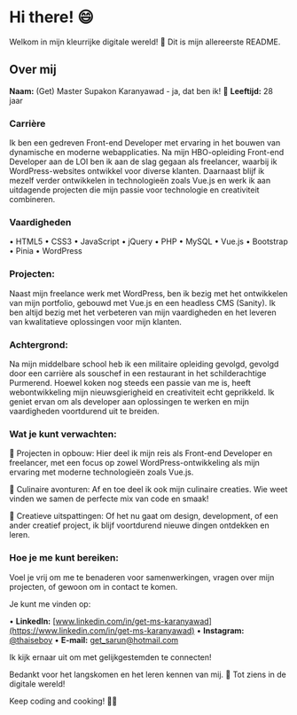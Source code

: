 
# Hi there! 😄
Welkom in mijn kleurrijke digitale wereld! 🚀 Dit is mijn allereerste README.

  

## Over mij
**Naam:** (Get) Master Supakon Karanyawad - ja, dat ben ik! 🌟
**Leeftijd:** 28 jaar

### Carrière
Ik ben een gedreven Front-end Developer met ervaring in het bouwen van dynamische en moderne webapplicaties. Na mijn HBO-opleiding Front-end Developer aan de LOI ben ik aan de slag gegaan als freelancer, waarbij ik WordPress-websites ontwikkel voor diverse klanten. Daarnaast blijf ik mezelf verder ontwikkelen in technologieën zoals Vue.js en werk ik aan uitdagende projecten die mijn passie voor technologie en creativiteit combineren.

  

### Vaardigheden
•  HTML5
•  CSS3
•  JavaScript
•  jQuery
•  PHP
•  MySQL
•  Vue.js
•  Bootstrap
•  Pinia
•  WordPress

### Projecten:
Naast mijn freelance werk met WordPress, ben ik bezig met het ontwikkelen van mijn portfolio, gebouwd met Vue.js en een headless CMS (Sanity). Ik ben altijd bezig met het verbeteren van mijn vaardigheden en het leveren van kwalitatieve oplossingen voor mijn klanten.

  

### Achtergrond:
Na mijn middelbare school heb ik een militaire opleiding gevolgd, gevolgd door een carrière als souschef in een restaurant in het schilderachtige Purmerend. Hoewel koken nog steeds een passie van me is, heeft webontwikkeling mijn nieuwsgierigheid en creativiteit echt geprikkeld. Ik geniet ervan om als developer aan oplossingen te werken en mijn vaardigheden voortdurend uit te breiden.

  

### Wat je kunt verwachten:
🚧 Projecten in opbouw: Hier deel ik mijn reis als Front-end Developer en freelancer, met een focus op zowel WordPress-ontwikkeling als mijn ervaring met moderne technologieën zoals Vue.js.

🍳 Culinaire avonturen: Af en toe deel ik ook mijn culinaire creaties. Wie weet vinden we samen de perfecte mix van code en smaak!

🎨 Creatieve uitspattingen: Of het nu gaat om design, development, of een ander creatief project, ik blijf voortdurend nieuwe dingen ontdekken en leren.

### Hoe je me kunt bereiken:
Voel je vrij om me te benaderen voor samenwerkingen, vragen over mijn projecten, of gewoon om in contact te komen.

Je kunt me vinden op:

  

•  **LinkedIn:** [www.linkedin.com/in/get-ms-karanyawad](https://www.linkedin.com/in/get-ms-karanyawad)
•  **Instagram:** [@thaiseboy](https://www.instagram.com/thaiseboy)
•  **E-mail:** get_sarun@hotmail.com

  

Ik kijk ernaar uit om met gelijkgestemden te connecten!

Bedankt voor het langskomen en het leren kennen van mij. 🌈 Tot ziens in de digitale wereld!

Keep coding and cooking! 🚀🍲
